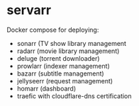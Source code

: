 # servarr

Docker compose for deploying:

- sonarr (TV show library management
- radarr (movie library management)
- deluge (torrent downloader)
- prowlarr (indexer management)
- bazarr (subtitle management)
- jellyseerr (request management)
- homarr (dashboard)
- traefic with cloudflare-dns certification

